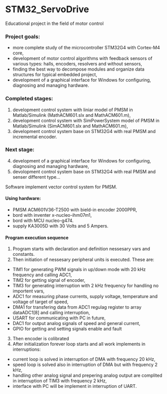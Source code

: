 # STM32_ServoDrive
Educational project in the field of motor control

### Project goals:
* more complete study of the microcontroller STM32G4 with Cortex-M4 core, 
* development of motor control algorithms with feedback sensors of various types: halls, encoders, resolvers and without sensors,  
* finding the best way to decompose modules and organize data structures for typical embedded project,  
* development of a graphical interface for Windows for configuring, diagnosing and managing hardware.  

### Completed stages:
1) development control system with liniar model of PMSM in Matlab/Simulink (MathACM601.slx and MathACM601.m),  
2) development control system with SimPowerSystem model of PMSM in Matlab/Simulink (SimACM601.slx and MathACM601.m),
3) development control system base on STM32G4 with real PMSM and incremental encoder.

### Next stage:
4) development of a graphical interface for Windows for configuring, diagnosing and managing hardware,
5) devolopment control system base on STM32G4 with real PMSM and senser different type...


Software implement vector control system for PMSM.
#### Using hardware: 
* PMSM ACM601V36-T2500 with bield-in encoder 2000PPR, 
* bord with inventer x-nucleo-ihm07m1,
* bord with MCU nucleo-g474.
* supply KA3005D with 30 Volts and 5 Ampers.

#### Program execution sequence
1) Program starts with declaration and definition nessesary vars and constants.
2) Then initiation of nessesary peripheral units is executed. These are:  
* TIM1 for generating PWM signals in up/down mode with 20 kHz frequency and calling ADC1,  
* TIM2 for getting signal of encoder,  
* TIM3 for generating interruption with 2 kHz frequency for handling no importent vars,  
* ADC1 for measuring phase currents, supply voltage, temperature and voltage of target of speed,  
* DMA1 for transfering data from ADC1 regulag register to array dataADC1[8] and calling interruption,  
* USART for communicating with PC in future,  
* DAC1 for output analog signals of speed and general current,  
* GPIO for getting and setting signals enable and fault  
3) Then encoder is colibrated
4) After initialization forever loop starts and all work implements in interruptions:  
* current loop is solved in interruption of DMA with frequency 20 kHz,  
* speed loop is solved also in	interruption of DMA but with frequency 2 kHz,  
* handling other analog signal and prepering analog output are complited in interruption of TIM3 with frequency 2 kHz,  
* interface with PC will be implement in interruption of UART. 




